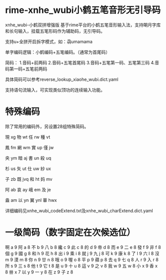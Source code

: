 # rime-xnhe_wubi小鹤五笔音形无引导码
xnhe_wubi-小鹤双拼增强版
基于rime平台的小鹤五笔音形输入法，支持朙月字库和长句输入，挂载五笔形码作为辅助码，无引导码。

支持u+全拼开启拆字模式，如：骉umamama

单字编码逻辑：小鹤编码+五笔编码。（通常为首尾码）

简码：
1.音码+前两码
2.音码+五笔首尾码
3.音码+五笔第一码、五笔第三码
4.音码第一码+五笔前两码

具体简码可以参考reverse_lookup_xiaohe_wubi.dict.yaml

支持语句流输入，可实现类似顶功的连续输入功能。

# 特殊编码

除了常用的编码外，另设置28组特殊简码。

現	xg 物	wt 任	rw 種	vt

鳳	fm 網	wm 實	up 僅	jw

央	ym 暗	aj 書	un 殺	uq

杉	us 矢	ut 仕	uw 紗	ux

子	zb 既	jvq 和	ht 妈	mv

阿	ab 哀	ay 峨	em 及	je

盎	am 以	yn 翼	ynl 華	hwx

详细编码见xnhe_wubi_codeExtend.txt及xnhe_wubi_charExtend.dict.yaml

# 一级简码（数字固定在次候选位）

啊	a	9
阿	a	8
不	b	9
八	b	8
纔	c	9
此	c	8
的	d	9
帝	d	8
而	e	9
二	e	8
發	f	9
非	f	8
個	g	9
國	g	8
和	h	9
花	h	8
出	i	9
乘	i	8
就	j	9
九	j	8
可	k	9
康	k	8
了	l	9
六	l	8
沒	m	9
漠	m	8
你	n	9
廿	n	8
哦	o	9
喔	o	8
平	p	9
蘋	p	8
去	q	9
七	q	8
人	r	9
入	r	8
所	s	9
三	s	8
他	t	9
它	t	8
是	u	9
十	u	8
這	v	9
之	v	8
我	w	9
五	w	8
小	x	9
香	x	8
卌	x	7
以	y	9
一	y	8
在	z	9
子	z	8
